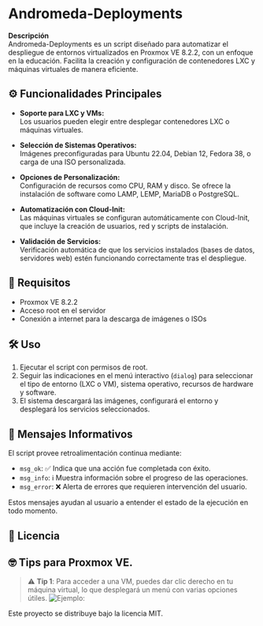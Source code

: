 # Andromeda-Deployments

**Descripción**  
Andromeda-Deployments es un script diseñado para automatizar el despliegue de entornos virtualizados en Proxmox VE 8.2.2, con un enfoque en la educación. Facilita la creación y configuración de contenedores LXC y máquinas virtuales de manera eficiente.

## ⚙️ Funcionalidades Principales

- **Soporte para LXC y VMs:**  
  Los usuarios pueden elegir entre desplegar contenedores LXC o máquinas virtuales.

- **Selección de Sistemas Operativos:**  
  Imágenes preconfiguradas para Ubuntu 22.04, Debian 12, Fedora 38, o carga de una ISO personalizada.

- **Opciones de Personalización:**  
  Configuración de recursos como CPU, RAM y disco. Se ofrece la instalación de software como LAMP, LEMP, MariaDB o PostgreSQL.

- **Automatización con Cloud-Init:**  
  Las máquinas virtuales se configuran automáticamente con Cloud-Init, que incluye la creación de usuarios, red y scripts de instalación.

- **Validación de Servicios:**  
  Verificación automática de que los servicios instalados (bases de datos, servidores web) estén funcionando correctamente tras el despliegue.

## 🚨 Requisitos

- Proxmox VE 8.2.2
- Acceso root en el servidor
- Conexión a internet para la descarga de imágenes o ISOs

## 🛠️ Uso

1. Ejecutar el script con permisos de root.
2. Seguir las indicaciones en el menú interactivo (`dialog`) para seleccionar el tipo de entorno (LXC o VM), sistema operativo, recursos de hardware y software.
3. El sistema descargará las imágenes, configurará el entorno y desplegará los servicios seleccionados.

## 🔔 Mensajes Informativos

El script provee retroalimentación continua mediante:

- `msg_ok`: ✅ Indica que una acción fue completada con éxito.
- `msg_info`: ℹ️ Muestra información sobre el progreso de las operaciones.
- `msg_error`: ❌ Alerta de errores que requieren intervención del usuario.

Estos mensajes ayudan al usuario a entender el estado de la ejecución en todo momento.

## 📄 Licencia

## 🤓 Tips para Proxmox VE.

> ⚠️ **Tip 1**: Para acceder a una VM, puedes dar clic derecho en tu máquina virtual, lo que desplegará un menú con varias opciones útiles.
![Ejemplo:](https://drive.google.com/file/d/1zQABEMFSu6KPK8BqcACFGUiGUGDeYvLh/view?usp=sharing)

Este proyecto se distribuye bajo la licencia MIT.
